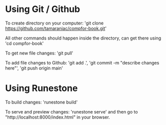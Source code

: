 # Using Git / Github

To create directory on your computer: 'git clone https://github.com/tamaraniac/compfor-book.git'

All other commands should happen inside the directory, can get there using 'cd compfor-book'

To get new file changes: 'git pull'

To add file changes to Github: 'git add .', 'git commit -m "describe changes here"', 'git push origin main'

# Using Runestone

To build changes: 'runestone build'

To serve and preview changes: 'runestone serve' and then go to "http://localhost:8000/index.html" in your browser.
